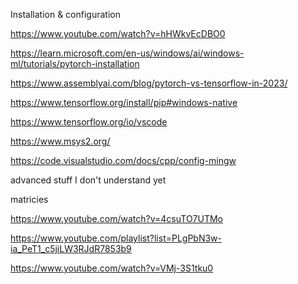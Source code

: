Installation & configuration

https://www.youtube.com/watch?v=hHWkvEcDBO0


https://learn.microsoft.com/en-us/windows/ai/windows-ml/tutorials/pytorch-installation

https://www.assemblyai.com/blog/pytorch-vs-tensorflow-in-2023/

https://www.tensorflow.org/install/pip#windows-native

https://www.tensorflow.org/io/vscode

https://www.msys2.org/

https://code.visualstudio.com/docs/cpp/config-mingw


advanced stuff I don't understand yet

matricies

https://www.youtube.com/watch?v=4csuTO7UTMo


https://www.youtube.com/playlist?list=PLgPbN3w-ia_PeT1_c5jiLW3RJdR7853b9

https://www.youtube.com/watch?v=VMj-3S1tku0


